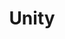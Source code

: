 ---
pid: pt218
title: Unity
location_transcription: Fishtown/North Philadelphia
coordinates: "[-75.130285854672, 39.97323943618]"
zipcode: '19121'
gen_neighborhood: North Philadelphia
neighborhood: Brewerytown
outside_phl: 
age: '25'
age_range: 20-29
instagram: 
image_file_name: pt_218.jpg
proposal_transcription: I believe we need more timeless monuments in the city that
  do not involve politics and instead focus on the pillars of unity and love. The
  green connections and circle symbolize our connection the Earth and our community.
  The blue + red panels represent the many cultures and personalities that make up
  our city. The purple is the unity of everything that connects all people and places
  to each other.
topic: Unity,Love
topic_summary: 0, 0
type: 
keywords_other: unity, love
credit: Connor Wisnom
image_labels: 
twitter: 
facebook: 
permalink: "/monuments/pt218/"
layout: item-page
---